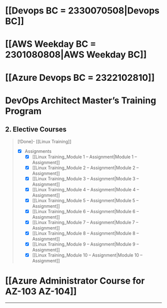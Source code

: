 
# [[Devops BC = 2330070508|Devops BC]]

# [[AWS Weekday BC = 2301080808|AWS Weekday BC]] 

# [[Azure Devops BC = 2322102810]]


# DevOps Architect Master’s Training Program




## 2. Elective Courses

> [!Done]- [[Linux Training]] 
> - [x] Assignments 
> 	- [x] [[Linux Training_Module 1 – Assignment|Module 1 – Assignment]]
> 	- [x] [[Linux Training_Module 2 – Assignment|Module 2 – Assignment]]
> 	- [x] [[Linux Training_Module 3 – Assignment|Module 3 – Assignment]]
> 	- [x] [[Linux Training_Module 4 – Assignment|Module 4 – Assignment]]
> 	- [x] [[Linux Training_Module 5 – Assignment|Module 5 – Assignment]]
> 	- [x] [[Linux Training_Module 6 – Assignment|Module 6 – Assignment]]
> 	- [x] [[Linux Training_Module 7 – Assignment|Module 7 – Assignment]]
> 	- [x] [[Linux Training_Module 8 – Assignment|Module 8 – Assignment]]
> 	- [x] [[Linux Training_Module 9 – Assignment|Module 9 – Assignment]]
> 	- [x] [[Linux Training_Module 10 – Assignment|Module 10 – Assignment]]


# [[Azure Administrator Course for AZ-103 AZ-104]]

---



